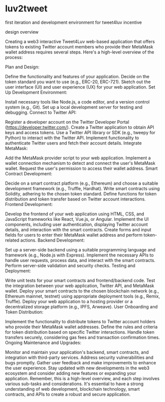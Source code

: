 # luv2tweet
first iteration and development environment for tweet4luv incentive

design overview

Creating a web3 interactive Tweet4Luv web-based application that offers tokens to existing Twitter account members who provide their MetaMask wallet address requires several steps. Here's a high-level overview of the process:

Plan and Design:

Define the functionality and features of your application.
Decide on the token standard you want to use (e.g., ERC-20, ERC-721).
Sketch out the user interface (UI) and user experience (UX) for your web application.
Set Up Development Environment:

Install necessary tools like Node.js, a code editor, and a version control system (e.g., Git).
Set up a local development server for testing and debugging.
Connect to Twitter API:

Register a developer account on the Twitter Developer Portal (https://developer.twitter.com/).
Create a Twitter application to obtain API keys and access tokens.
Use a Twitter API library or SDK (e.g., tweepy for Python) to interact with the Twitter API.
Implement functionality to authenticate Twitter users and fetch their account details.
Integrate MetaMask:

Add the MetaMask provider script to your web application.
Implement a wallet connection mechanism to detect and connect the user's MetaMask wallet.
Request the user's permission to access their wallet address.
Smart Contract Development:

Decide on a smart contract platform (e.g., Ethereum) and choose a suitable development framework (e.g., Truffle, Hardhat).
Write smart contracts using Solidity, adhering to the chosen token standard.
Define functions for token distribution and token transfer based on Twitter account interactions.
Frontend Development:

Develop the frontend of your web application using HTML, CSS, and JavaScript frameworks like React, Vue.js, or Angular.
Implement the UI components, including user authentication, displaying Twitter account details, and interaction with the smart contracts.
Create forms and input fields for users to enter their MetaMask wallet address and perform token-related actions.
Backend Development:

Set up a server-side backend using a suitable programming language and framework (e.g., Node.js with Express).
Implement the necessary APIs to handle user requests, process data, and interact with the smart contracts.
Perform server-side validation and security checks.
Testing and Deployment:

Write unit tests for your smart contracts and frontend/backend code.
Test the integration between your web application, Twitter API, and MetaMask wallet.
Deploy your smart contracts to the chosen blockchain network (e.g., Ethereum mainnet, testnet) using appropriate deployment tools (e.g., Remix, Truffle).
Deploy your web application to a hosting provider or a decentralized storage platform (e.g., IPFS, Arweave).
User Onboarding and Token Distribution:

Implement the functionality to distribute tokens to Twitter account holders who provide their MetaMask wallet addresses.
Define the rules and criteria for token distribution based on specific Twitter interactions.
Handle token transfers securely, considering gas fees and transaction confirmation times.
Ongoing Maintenance and Upgrades:

Monitor and maintain your application's backend, smart contracts, and integration with third-party services.
Address security vulnerabilities and bugs promptly.
Gather user feedback and make improvements to enhance the user experience.
Stay updated with new developments in the web3 ecosystem and consider adding new features or expanding your application.
Remember, this is a high-level overview, and each step involves various sub-tasks and considerations. It's essential to have a strong understanding of web development, blockchain technology, smart contracts, and APIs to create a robust and secure application.
